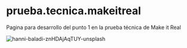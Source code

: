 # prueba.tecnica.makeitreal
Pagina para desarrollo del punto 1 en la prueba técnica de Make it Real

![hanni-baladi-znHDAjAqTUY-unsplash](https://user-images.githubusercontent.com/68411625/87842762-a3515780-c874-11ea-8bc1-65e8c9ae79ff.jpg)
